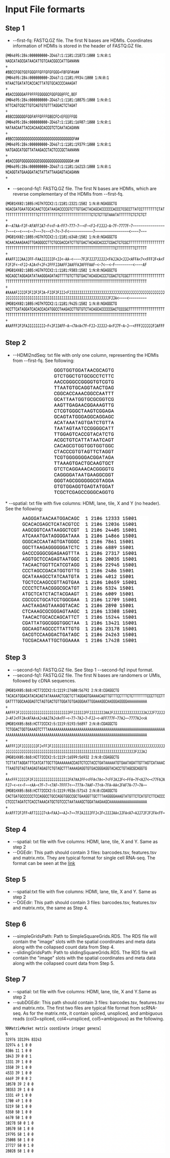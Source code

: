 
# Input File formarts 
## Step 1
* --first-fq: FASTQ.GZ file. The first N bases are HDMIs. Coordinates information of HDMIs  is stored in the header of FASTQ.GZ file.
<p align="center">
    <img src="./firstseq.png" width="800" height="400" />
</p>
 

* --second-fq1: FASTQ.GZ file. The first N bases are HDMIs, which are reverse complementary of the HDMIs from --first-fq.
<p align="center">
    <img src="./secondseq_fq1.png" width="800" height="400" />
</p>
 
 
## Step 2
* --HDMI2ndSeq: txt file with only one column, representing the HDMIs from --first-fq. See following:
<p align="center">
    <img src="./HDMI2ndSeq.png" width="200" height="400" />
</p>
* --spatial: txt file with five columns: HDMI, lane, tile, X and Y (no header). See the following:
<p align="center">
    <img src="./spatialcoor.png" width="400" height="400" />
</p>

## Step 3
* --second-fq1: FASTQ.GZ file. See Step 1 --second-fq1 input format.
* --second-fq1: FASTQ.GZ file. The first N bases are randomers or UMIs, followed by cDNA sequences.
<p align="center">
    <img src="./secondseq_fq2.png" width="800" height="400" />
</p>

## Step 4
* --spatial: txt file with five columns: HDMI, lane, tile, X and Y. Same as step 2
* --DGEdir: This path should contain 3 files: barcodes.tsv, features.tsv and matrix.mtx. They are typical format for single cell RNA-seq. The format can be seen at the [link](https://support.10xgenomics.com/single-cell-gene-expression/software/pipelines/latest/output/matrices)
## Step 5
* --spatial:txt file with five columns: HDMI, lane, tile, X and Y. Same as step 2 
* --DGEdir: This path should contain 3 files: barcodes.tsv, features.tsv and matrix.mtx, the same as Step 4.
## Step 6
* --simpleGridsPath: Path to SimpleSquareGrids.RDS. The RDS file will contain the "image" slots with the spatial coordinates and meta data along with the collapsed count data from Step 4.
* --slidingGridsPath: Path to slidingSquareGrids.RDS. The RDS file will contain the "image" slots with the spatial coordinates and meta data along with the collapsed count data from Step 5.

## Step 7
* --spatial: txt file with five columns: HDMI, lane, tile, X and Y.Same as step 2
* --subDGEdir: This path should contain 3 files: barcodes.tsv, features.tsv and matrix.mtx. The first two files are typical file format from scRNA-seq. As for the matrix.mtx, it contain  spliced, unspliced, and ambiguous reads (col3=spliced, col4=unspliced, col5=ambiguous) as the following. 
<p align="center">
    <img src="./unspliced.png" width="800" height="400" />
</p>


